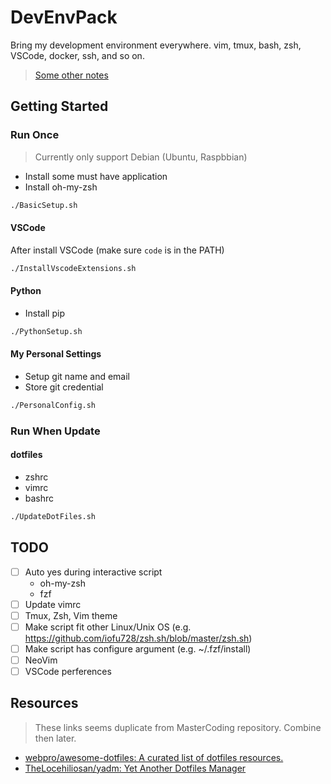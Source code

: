 # DevEnvPack

Bring my development environment everywhere. vim, tmux, bash, zsh, VSCode, docker, ssh, and so on.

> [Some other notes](https://github.com/daviddwlee84/MasterCoding)

## Getting Started

### Run Once

> Currently only support Debian (Ubuntu, Raspbbian)

* Install some must have application
* Install oh-my-zsh

```sh
./BasicSetup.sh
```

#### VSCode

After install VSCode (make sure `code` is in the PATH)

```sh
./InstallVscodeExtensions.sh
```

#### Python

* Install pip

```sh
./PythonSetup.sh
```

#### My Personal Settings

* Setup git name and email
* Store git credential

```sh
./PersonalConfig.sh
```

### Run When Update

#### dotfiles

* zshrc
* vimrc
* bashrc

```sh
./UpdateDotFiles.sh
```

## TODO

* [ ] Auto yes during interactive script
  * oh-my-zsh
  * fzf
* [ ] Update vimrc
* [ ] Tmux, Zsh, Vim theme
* [ ] Make script fit other Linux/Unix OS (e.g. https://github.com/iofu728/zsh.sh/blob/master/zsh.sh)
* [ ] Make script has configure argument (e.g. ~/.fzf/install)
* [ ] NeoVim
* [ ] VSCode perferences

## Resources

> These links seems duplicate from MasterCoding repository. Combine then later.

* [webpro/awesome-dotfiles: A curated list of dotfiles resources.](https://github.com/webpro/awesome-dotfiles)
* [TheLocehiliosan/yadm: Yet Another Dotfiles Manager](https://github.com/TheLocehiliosan/yadm)
